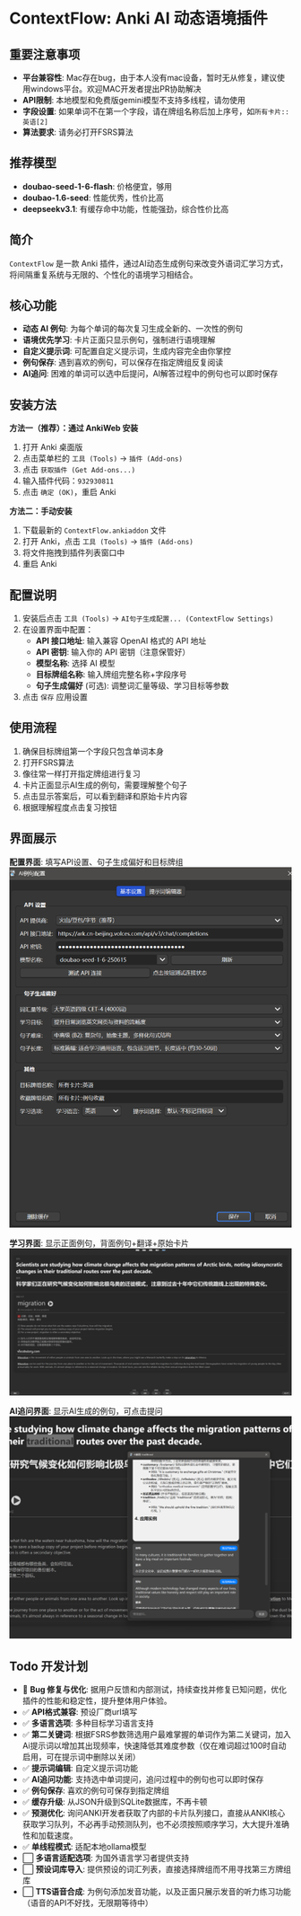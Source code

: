 # ContextFlow: Anki AI 动态语境插件

## 重要注意事项

* **平台兼容性**: Mac存在bug，由于本人没有mac设备，暂时无从修复，建议使用windows平台。欢迎MAC开发者提出PR协助解决
* **API限制**: 本地模型和免费版gemini模型不支持多线程，请勿使用
* **字段设置**: 如果单词不在第一个字段，请在牌组名称后加上序号，如`所有卡片::英语[2]`
* **算法要求**: 请务必打开FSRS算法

## 推荐模型
* **doubao-seed-1-6-flash**: 价格便宜，够用
* **doubao-1.6-seed**: 性能优秀，性价比高
* **deepseekv3.1**: 有缓存命中功能，性能强劲，综合性价比高

## 简介

`ContextFlow` 是一款 Anki 插件，通过AI动态生成例句来改变外语词汇学习方式，将间隔重复系统与无限的、个性化的语境学习相结合。

## 核心功能

*   **动态 AI 例句**: 为每个单词的每次复习生成全新的、一次性的例句
*   **语境优先学习**: 卡片正面只显示例句，强制进行语境理解
*   **自定义提示词**: 可配置自定义提示词，生成内容完全由你掌控
*   **例句保存**: 遇到喜欢的例句，可以保存在指定牌组反复阅读
*   **AI追问**: 困难的单词可以选中后提问，AI解答过程中的例句也可以即时保存
## 安装方法

**方法一（推荐）：通过 AnkiWeb 安装**
1. 打开 Anki 桌面版
2. 点击菜单栏的 `工具 (Tools)` -> `插件 (Add-ons)`
3. 点击 `获取插件 (Get Add-ons...)`
4. 输入插件代码：`932930811`
5. 点击 `确定 (OK)`，重启 Anki

**方法二：手动安装**
1. 下载最新的 `ContextFlow.ankiaddon` 文件
2. 打开 Anki，点击 `工具 (Tools)` -> `插件 (Add-ons)`
3. 将文件拖拽到插件列表窗口中
4. 重启 Anki

## 配置说明

1. 安装后点击 `工具 (Tools)` -> `AI句子生成配置... (ContextFlow Settings)`
2. 在设置界面中配置：
   - **API 接口地址**: 输入兼容 OpenAI 格式的 API 地址
   - **API 密钥**: 输入你的 API 密钥（注意保管好）
   - **模型名称**: 选择 AI 模型
   - **目标牌组名称**: 输入牌组完整名称+字段序号
   - **句子生成偏好** (可选): 调整词汇量等级、学习目标等参数
3. 点击 `保存` 应用设置

## 使用流程

1. 确保目标牌组第一个字段只包含单词本身
2. 打开FSRS算法
3. 像往常一样打开指定牌组进行复习
4. 卡片正面显示AI生成的例句，需要理解整个句子
5. 点击显示答案后，可以看到翻译和原始卡片内容
6. 根据理解程度点击复习按钮

## 界面展示

**配置界面**: 填写API设置、句子生成偏好和目标牌组
![img.png](picture/image.png)

**学习界面**: 显示正面例句，背面例句+翻译+原始卡片
![alt text](picture/image-2.png)

**AI追问界面**: 显示AI生成的例句，可点击提问
![alt text](picture/image-1.png)

## Todo 开发计划

*  🔄 **Bug 修复与优化**: 据用户反馈和内部测试，持续查找并修复已知问题，优化插件的性能和稳定性，提升整体用户体验。
*  ✅ **API格式兼容**: 预设厂商url填写
*  ✅ **多语言选项**: 多种目标学习语言支持
*  ✅ **第二关键词**: 根据FSRS参数筛选用户最难掌握的单词作为第二关键词，加入Ai提示词以增加其出现频率，快速降低其难度参数（仅在难词超过100时自动启用，可在提示词中删除以关闭）
*  ✅ **提示词编辑**: 自定义提示词功能
*  ✅ **AI追问功能**: 支持选中单词提问，追问过程中的例句也可以即时保存
*  ✅ **例句保存**: 喜欢的例句可保存到指定牌组 
*  ✅ **缓存升级**: 从JSON升级到SQLite数据库，不再卡顿
*  ✅ **预测优化**: 询问ANKI开发者获取了内部的卡片队列接口，直接从ANKI核心获取学习队列，不必再手动预测队列，也不必须按照顺序学习，大大提升准确性和加载速度。
*  ✅ **单线程模式**: 适配本地ollama模型
*  ⬜ **多语言适配选项**: 为国外语言学习者提供支持
*  ⬜ **预设词库导入**: 提供预设的词汇列表，直接选择牌组而不用寻找第三方牌组库
*  ⬜ **TTS语音合成**: 为例句添加发音功能，以及正面只展示发音的听力练习功能（语音的API不好找，无限期等待中）